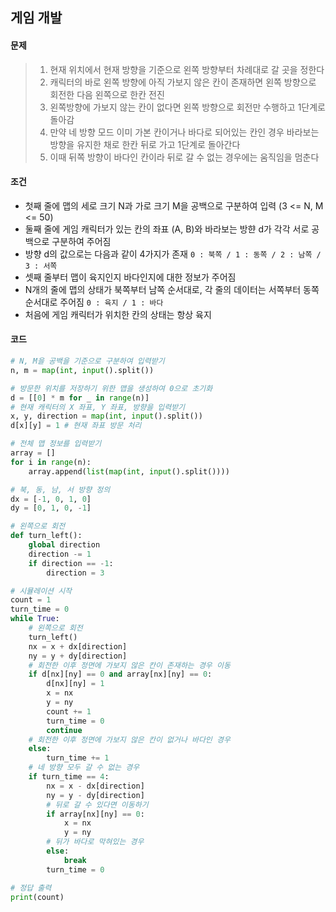 ## 게임 개발

#### 문제

> 1. 현재 위치에서 현재 방향을 기준으로 왼쪽 방향부터 차례대로 갈 곳을 정한다
> 2. 캐릭터의 바로 왼쪽 방향에 아직 가보지 않은 칸이 존재하면 왼쪽 방향으로 회전한 다음 왼쪽으로 한칸 전진
> 3. 왼쪽방향에 가보지 않는 칸이 없다면 왼쪽 방향으로 회전만 수행하고 1단계로 돌아감
> 4. 만약 네 방향 모드 이미 가본 칸이거나 바다로 되어있는 칸인 경우 바라보는 방향을 유지한 채로 한칸 뒤로 가고 1단계로 돌아간다
> 5. 이때 뒤쪽 방향이 바다인 칸이라 뒤로 갈 수 없는 경우에는 움직임을 멈춘다

#### 조건

* 첫째 줄에 맵의 세로 크기 N과 가로 크기 M을 공백으로 구분하여 입력 (3 <= N, M <= 50)
* 둘째 줄에 게임 캐릭터가 있는 칸의 좌표 (A, B)와 바라보는 방햔 d가 각각 서로 공백으로 구분하여 주어짐
*  방향 d의 값으로는 다음과 같이 4가지가 존재 ```0 : 북쪽 / 1 : 동쪽 / 2 : 남쪽 / 3 : 서쪽```
* 셋째 줄부터 맵이 육지인지 바다인지에 대한 정보가 주어짐
* N개의 줄에 맵의 상태가 북쪽부터 남쪽 순서대로, 각 줄의 데이터는 서쪽부터 동쪽 순서대로 주어짐 ```0 : 육지 / 1 : 바다```
* 처음에 게임 캐릭터가 위치한 칸의 상태는 항상 육지

#### 코드

```python
# N, M을 공백을 기준으로 구분하여 입력받기
n, m = map(int, input().split())

# 방문한 위치를 저장하기 위한 맵을 생성하여 0으로 초기화
d = [[0] * m for _ in range(n)]
# 현재 캐릭터의 X 좌표, Y 좌표, 방향을 입력받기
x, y, direction = map(int, input().split())
d[x][y] = 1 # 현재 좌표 방문 처리

# 전체 맵 정보를 입력받기
array = []
for i in range(n):
    array.append(list(map(int, input().split())))

# 북, 동, 남, 서 방향 정의
dx = [-1, 0, 1, 0]
dy = [0, 1, 0, -1]

# 왼쪽으로 회전
def turn_left():
    global direction
    direction -= 1
    if direction == -1:
        direction = 3

# 시뮬레이션 시작
count = 1
turn_time = 0
while True:
    # 왼쪽으로 회전
    turn_left()
    nx = x + dx[direction]
    ny = y + dy[direction]
    # 회전한 이후 정면에 가보지 않은 칸이 존재하는 경우 이동
    if d[nx][ny] == 0 and array[nx][ny] == 0:
        d[nx][ny] = 1
        x = nx
        y = ny
        count += 1
        turn_time = 0
        continue
    # 회전한 이후 정면에 가보지 않은 칸이 없거나 바다인 경우
    else:
        turn_time += 1
    # 네 방향 모두 갈 수 없는 경우
    if turn_time == 4:
        nx = x - dx[direction]
        ny = y - dy[direction]
        # 뒤로 갈 수 있다면 이동하기
        if array[nx][ny] == 0:
            x = nx
            y = ny
        # 뒤가 바다로 막혀있는 경우
        else:
            break
        turn_time = 0

# 정답 출력
print(count)
```
